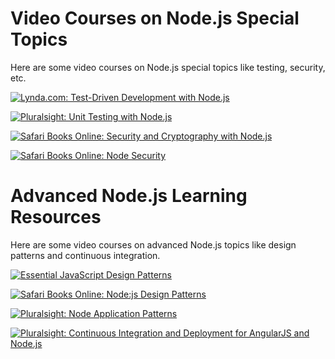 <!--
name: node-resources
version : 0.0.1
title : "Node.js Learning Resources"
description: "This module provides links to additional Node.js learning resources. "
homepage : "https://pilot.outlearn.com/user/25"
author : "Jeff Whatcott"
license : "Creative Commons Attribution 4.0 International"
freshnessDate : 2015-06-18
-->

<!-- @section -->

# Video Courses on Node.js Special Topics

Here are some video courses on Node.js special topics like testing, security, etc.

[![Lynda.com: Test-Driven Development with Node.js](https://raw.githubusercontent.com/sigma512/node-path/master/assets/lynda-test-driven-developement-with-node.png)](http://www.lynda.com/Node.js-tutorials/Test-Driven-Development-Node.js/383527-2.html)

[![Pluralsight: Unit Testing with Node.js](https://raw.githubusercontent.com/sigma512/node-path/master/assets/pluralsight-unit-testing-with-node.png)](http://www.pluralsight.com/courses/unit-testing-nodejs)

[![Safari Books Online: Security and Cryptography with Node.js](https://raw.githubusercontent.com/sigma512/node-path/master/assets/safari-nodejs-recipes-ch6-security-cryptography.png)](https://www.safaribooksonline.com/library/view/nodejs-recipes-a/9781430260585/9781430260585_Ch06.xhtml)

[![Safari Books Online: Node Security](https://raw.githubusercontent.com/sigma512/node-path/master/assets/safari-node-security.png)](https://www.safaribooksonline.com/library/view/node-security/9781783281497)


<!-- @section -->

# Advanced Node.js Learning Resources

Here are some video courses on advanced Node.js topics like design patterns and continuous integration.


[![Essential JavaScript Design Patterns](https://raw.githubusercontent.com/sigma512/node-path/master/assets/js-design-patterns-cover-small.png)]("http://www.addyosmani.com/resources/essentialjsdesignpatterns/book/)

[![Safari Books Online: Node:js Design Patterns](https://raw.githubusercontent.com/sigma512/node-path/master/assets/node-ci.png)](https://www.safaribooksonline.com/library/view/nodejs-design-patterns/9781783287314/)

[![Pluralsight: Node Application Patterns](https://raw.githubusercontent.com/sigma512/node-path/master/assets/node-application-patterns.png)](http://www.pluralsight.com/courses/node-application-patterns)


[![Pluralsight: Continuous Integration and Deployment for AngularJS and Node.js](https://raw.githubusercontent.com/sigma512/node-path/master/assets/node-ci.png)](http://www.pluralsight.com/courses/description/continuous-integration-deployment-angularjs-nodejs)
